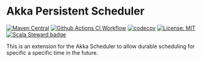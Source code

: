 # Akka Persistent Scheduler

[![Maven Central](https://img.shields.io/maven-central/v/com.firstbird/akka-persistent-scheduler_2.13.svg?label=Maven%20Central)](https://search.maven.org/search?q=g:%22com.firstbird%22%20AND%20a:%22akka-persistent-scheduler_2.13%22)
[![Github Actions CI Workflow](https://github.com/firstbirdtech/akka-persistent-scheduler/workflows/CI/badge.svg)](https://github.com/firstbirdtech/akka-persistent-scheduler/workflows/CI/badge.svg)
[![codecov](https://codecov.io/gh/firstbirdtech/akka-persistent-scheduler/branch/master/graph/badge.svg?token=5YeJOEl3UV)](https://codecov.io/gh/firstbirdtech/akka-persistent-scheduler)
[![License: MIT](https://img.shields.io/badge/License-MIT-yellow.svg)](https://opensource.org/licenses/MIT)
[![Scala Steward badge](https://img.shields.io/badge/Scala_Steward-helping-blue.svg?style=flat&logo=data:image/png;base64,iVBORw0KGgoAAAANSUhEUgAAAA4AAAAQCAMAAAARSr4IAAAAVFBMVEUAAACHjojlOy5NWlrKzcYRKjGFjIbp293YycuLa3pYY2LSqql4f3pCUFTgSjNodYRmcXUsPD/NTTbjRS+2jomhgnzNc223cGvZS0HaSD0XLjbaSjElhIr+AAAAAXRSTlMAQObYZgAAAHlJREFUCNdNyosOwyAIhWHAQS1Vt7a77/3fcxxdmv0xwmckutAR1nkm4ggbyEcg/wWmlGLDAA3oL50xi6fk5ffZ3E2E3QfZDCcCN2YtbEWZt+Drc6u6rlqv7Uk0LdKqqr5rk2UCRXOk0vmQKGfc94nOJyQjouF9H/wCc9gECEYfONoAAAAASUVORK5CYII=)](https://scala-steward.org)

This is an extension for the Akka Scheduler to allow durable scheduling for specific a specific time in the future.